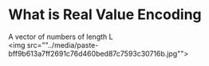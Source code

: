 # What is Real Value Encoding
A vector of numbers of length L<br><img src=""../media/paste-bff9b613a7ff2691c76d460bed87c7593c30716b.jpg"">
